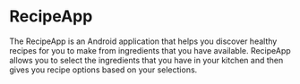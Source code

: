 # RecipeApp

The RecipeApp is an Android application that helps you discover healthy recipes for you to make from ingredients that you have available. 
RecipeApp allows you to select the ingredients that you have in your kitchen and then gives you recipe options based on your selections.
